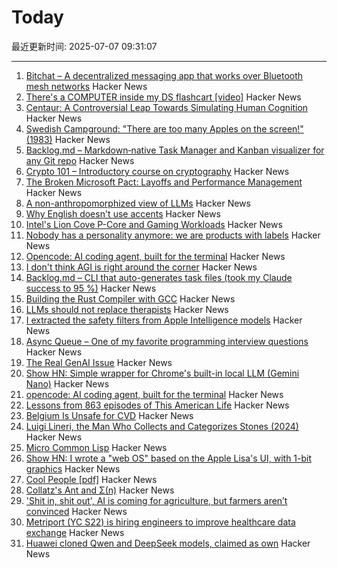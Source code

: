 # Today

最近更新时间: 2025-07-07 09:31:07

--- 
1. [Bitchat – A decentralized messaging app that works over Bluetooth mesh networks](https://github.com/jackjackbits/bitchat) Hacker News
2. [There's a COMPUTER inside my DS flashcart [video]](https://www.youtube.com/watch?v=uq0pJmd7GAA) Hacker News
3. [Centaur: A Controversial Leap Towards Simulating Human Cognition](https://insidescientific.com/centaur-a-controversial-leap-towards-simulating-human-cognition/) Hacker News
4. [Swedish Campground: "There are too many Apples on the screen!" (1983)](https://www.folklore.org/Swedish_Campground.html) Hacker News
5. [Backlog.md – Markdown‑native Task Manager and Kanban visualizer for any Git repo](https://github.com/MrLesk/Backlog.md) Hacker News
6. [Crypto 101 – Introductory course on cryptography](https://www.crypto101.io/) Hacker News
7. [The Broken Microsoft Pact: Layoffs and Performance Management](https://danielsada.tech/blog/microsoft-pact/) Hacker News
8. [A non-anthropomorphized view of LLMs](http://addxorrol.blogspot.com/2025/07/a-non-anthropomorphized-view-of-llms.html) Hacker News
9. [Why English doesn't use accents](https://www.deadlanguagesociety.com/p/why-english-doesnt-use-accents) Hacker News
10. [Intel's Lion Cove P-Core and Gaming Workloads](https://chipsandcheese.com/p/intels-lion-cove-p-core-and-gaming) Hacker News
11. [Nobody has a personality anymore: we are products with labels](https://www.freyaindia.co.uk/p/nobody-has-a-personality-anymore) Hacker News
12. [Opencode: AI coding agent, built for the terminal](https://github.com/sst/opencode) Hacker News
13. [I don't think AGI is right around the corner](https://www.dwarkesh.com/p/timelines-june-2025) Hacker News
14. [Backlog.md – CLI that auto-generates task files (took my Claude success to 95 %)](https://github.com/MrLesk/Backlog.md) Hacker News
15. [Building the Rust Compiler with GCC](https://fractalfir.github.io/generated_html/cg_gcc_bootstrap.html) Hacker News
16. [LLMs should not replace therapists](https://arxiv.org/abs/2504.18412) Hacker News
17. [I extracted the safety filters from Apple Intelligence models](https://github.com/BlueFalconHD/apple_generative_model_safety_decrypted) Hacker News
18. [Async Queue – One of my favorite programming interview questions](https://davidgomes.com/async-queue-interview-ai/) Hacker News
19. [The Real GenAI Issue](https://www.tbray.org/ongoing/When/202x/2025/07/06/AI-Manifesto) Hacker News
20. [Show HN: Simple wrapper for Chrome's built-in local LLM (Gemini Nano)](https://github.com/kstonekuan/simple-chromium-ai) Hacker News
21. [opencode: AI coding agent, built for the terminal](https://github.com/sst/opencode) Hacker News
22. [Lessons from 863 episodes of This American Life](https://indarktrees.com/misc/tal/) Hacker News
23. [Belgium Is Unsafe for CVD](https://floort.net/posts/belgium-unsafe-for-cvd/) Hacker News
24. [Luigi Lineri, the Man Who Collects and Categorizes Stones (2024)](https://mossandfog.com/luigi-lineri-the-man-who-collects-and-categorizes-stones/) Hacker News
25. [Micro Common Lisp](https://t3x.org/mcl/index.html) Hacker News
26. [Show HN: I wrote a "web OS" based on the Apple Lisa's UI, with 1-bit graphics](https://alpha.lisagui.com/) Hacker News
27. [Cool People [pdf]](https://www.apa.org/pubs/journals/releases/xge-xge0001799.pdf) Hacker News
28. [Collatz's Ant and Σ(n)](https://gbragafibra.github.io/2025/07/06/collatz_ant5.html) Hacker News
29. ['Shit in, shit out', AI is coming for agriculture, but farmers aren’t convinced](https://theconversation.com/shit-in-shit-out-ai-is-coming-for-agriculture-but-farmers-arent-convinced-259997) Hacker News
30. [Metriport (YC S22) is hiring engineers to improve healthcare data exchange](https://www.ycombinator.com/companies/metriport/jobs/Rn2Je8M-software-engineer) Hacker News
31. [Huawei cloned Qwen and DeepSeek models, claimed as own](https://dilemmaworks.substack.com/p/whistleblower-huawei-cloned-and-renamed) Hacker News
